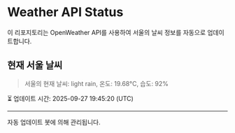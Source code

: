 
# Weather API Status

이 리포지토리는 OpenWeather API를 사용하여 서울의 날씨 정보를 자동으로 업데이트합니다.

## 현재 서울 날씨
> 서울의 현재 날씨: light rain, 온도: 19.68°C, 습도: 92%

⏳ 업데이트 시간: 2025-09-27 19:45:20 (UTC)

---
자동 업데이트 봇에 의해 관리됩니다.
